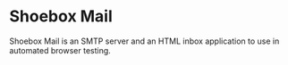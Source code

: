 # Shoebox Mail

Shoebox Mail is an SMTP server and an HTML inbox application to use in automated browser testing.
